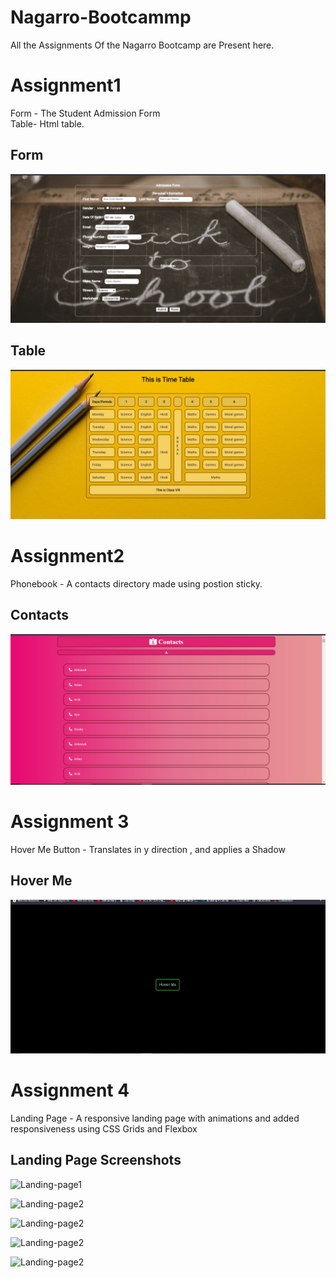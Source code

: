# Nagarro-Bootcammp

All the Assignments Of the Nagarro Bootcamp are Present here.

# Assignment1
Form - The Student Admission Form\
Table- Html table.

## Form
![form-image](Assignment1/form.jpg)

## Table
![table-img](Assignment1/table.jpg)



# Assignment2
Phonebook - A contacts directory made using postion sticky.
## Contacts
![contacts-img](Assignment2/contacts.jpg)

# Assignment 3
Hover Me Button - Translates in y direction , and applies a Shadow

## Hover Me
![Hover-Me](Assignment3/hover.jpg)

# Assignment 4
Landing Page - A responsive landing page with animations and added responsiveness using CSS Grids and Flexbox

## Landing Page Screenshots

![Landing-page1](Assigment4/landing1.jpg)

![Landing-page2](Assignment4/landing2.jpg)

![Landing-page2](Assignment4/landing3.jpg)

![Landing-page2](Assignment4/landing4.jpg)

![Landing-page2](Assignment4/landing5.jpg)